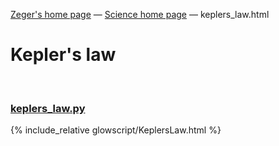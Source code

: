 [Zeger's home page](https://www.hendrikse.name/) &mdash; [Science home page](https://www.hendrikse.name/science/) &mdash; keplers_law.html 

# Kepler&apos;s law
<div class="header_line"><br/></div>

### [keplers_law.py](glowscript/keplers_law.py)

{% include_relative glowscript/KeplersLaw.html %}
